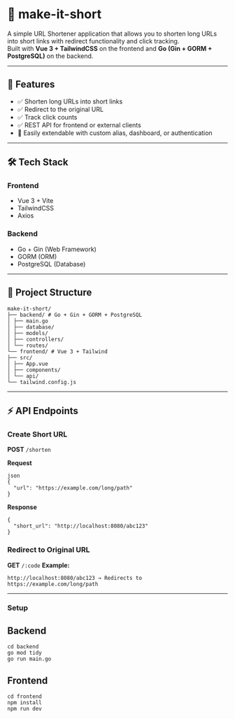 # 🚀 make-it-short

A simple URL Shortener application that allows you to shorten long URLs into short links with redirect functionality and click tracking.  
Built with **Vue 3 + TailwindCSS** on the frontend and **Go (Gin + GORM + PostgreSQL)** on the backend.

---

## 📌 Features

- ✅ Shorten long URLs into short links  
- ✅ Redirect to the original URL  
- ✅ Track click counts  
- ✅ REST API for frontend or external clients  
- 🎯 Easily extendable with custom alias, dashboard, or authentication  

---

## 🛠 Tech Stack

### Frontend
- Vue 3 + Vite  
- TailwindCSS  
- Axios  

### Backend
- Go + Gin (Web Framework)  
- GORM (ORM)  
- PostgreSQL (Database)  

---

## 📂 Project Structure
```
make-it-short/
├── backend/ # Go + Gin + GORM + PostgreSQL
│ ├── main.go
│ ├── database/
│ ├── models/
│ ├── controllers/
│ └── routes/
└── frontend/ # Vue 3 + Tailwind
├── src/
│ ├── App.vue
│ ├── components/
│ └── api/
└── tailwind.config.js
```
---

## ⚡ API Endpoints

### Create Short URL
**POST** `/shorten`

**Request**
```
json
{
  "url": "https://example.com/long/path"
}
```
**Response**
```
{
  "short_url": "http://localhost:8080/abc123"
}
```
### Redirect to Original URL
**GET** `/:code`
**Example:**
```
http://localhost:8080/abc123 → Redirects to https://example.com/long/path
```
---
### Setup 

## Backend
```
cd backend
go mod tidy
go run main.go
```
## Frontend
```
cd frontend
npm install
npm run dev
```

